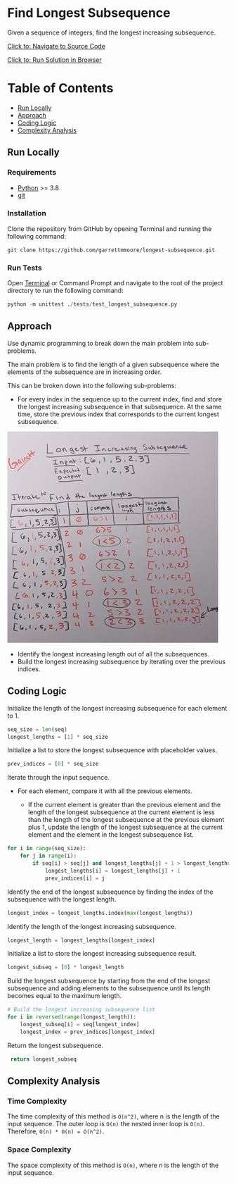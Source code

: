 # Find Longest Subsequence

Given a sequence of integers, find the longest increasing subsequence.

[Click to: Navigate to Source Code](./src/LongestSubsequence.py)

[Click to: Run Solution in Browser](https://replit.com/@gmoorecode/Python#main.py)

# Table of Contents

- [Run Locally](#run-locally)
- [Approach](#approach)
- [Coding Logic](#coding-logic)
- [Complexity Analysis](#complexity-analysis)

## Run Locally

### Requirements

- [Python](https://www.python.org/downloads/) >= 3.8
- [git](https://git-scm.com/downloads)

### Installation

Clone the repository from GitHub by opening Terminal and running the following command:

```commandline
git clone https://github.com/garrettmmoore/longest-subsequence.git
```

### Run Tests

Open [Terminal](https://learn.microsoft.com/en-us/windows/terminal/install) or Command Prompt and navigate to the root of the project directory to run
the following command:

```python
python -m unittest ./tests/test_longest_subsequence.py
```

## Approach

Use dynamic programming to break down the main problem into sub-problems.

The main problem is to find the length of a given subsequence where the elements of 
the subsequence are in increasing order.

This can be broken down into the following sub-problems:

- For every index in the sequence up to the current index, find and store the longest increasing 
subsequence in that subsequence. At the same time, store the previous index that corresponds to the
current longest subsequence.

![Alternate text for image](./assets/longest-increasing-subsequence-sketch.jpg)

- Identify the longest increasing length out of all the subsequences.
- Build the longest increasing subsequence by iterating over the previous indices.

## Coding Logic
    
Initialize the length of the longest increasing subsequence for
each element to 1.

```python
seq_size = len(seq)
longest_lengths = [1] * seq_size
```
    
Initialize a list to store the longest subsequence with placeholder
values.

```python
prev_indices = [0] * seq_size
```
Iterate through the input sequence.

- For each element, compare it with all the previous elements.

  - If the current element is greater than the previous element and the
  length of the longest subsequence at the current element is less than 
  the length of the longest subsequence at the previous element plus 1, 
  update the length of the longest subsequence at the current element 
  and the element in the longest subsequence list.

```python
for i in range(seq_size):
    for j in range(i):
        if seq[i] > seq[j] and longest_lengths[j] + 1 > longest_lengths[i]:
            longest_lengths[i] = longest_lengths[j] + 1
            prev_indices[i] = j
```

Identify the end of the longest subsequence by finding the index of the subsequence
with the longest length.

```python
longest_index = longest_lengths.index(max(longest_lengths))
```

Identify the length of the longest increasing subsequence.
```python
longest_length = longest_lengths[longest_index]
```

Initialize a list to store the longest increasing subsequence result.

```python
longest_subseq = [0] * longest_length
```

Build the longest subsequence by starting from the end of the
longest subsequence and adding elements to the subsequence until its
length becomes equal to the maximum length.

```python
# Build the longest increasing subsequence list
for i in reversed(range(longest_length)):
    longest_subseq[i] = seq[longest_index]
    longest_index = prev_indices[longest_index]
```

Return the longest subsequence.
```python
 return longest_subseq
```

## Complexity Analysis

### Time Complexity

The time complexity of this method is `O(n^2)`, where n is the length of
the input sequence. The outer loop is `O(n)` the nested inner loop is 
`O(n)`. Therefore, `O(n) * O(n) = O(n^2)`.

### Space Complexity
The space complexity of this method is `O(n)`, where n is the length of 
the input sequence.